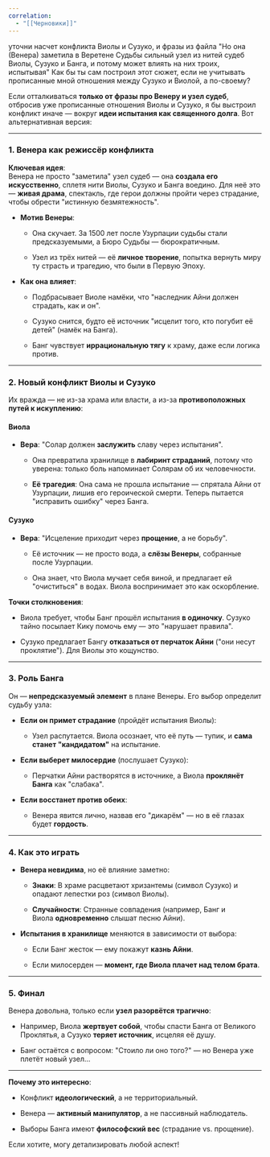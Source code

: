 ```yaml
---
correlation:
  - "[[Черновики]]"
---
```

уточни насчет конфликта Виолы и Сузуко, и фразы из файла "Но она (Венера) заметила в Веретене Судьбы сильный узел из нитей судеб Виолы, Сузуко и Банга, и потому может влиять на них троих, испытывая" Как бы ты сам построил этот сюжет, если не учитывать прописанные мной отношения между Сузуко и Виолой, а по-своему?

Если отталкиваться **только от фразы про Венеру и узел судеб**, отбросив уже прописанные отношения Виолы и Сузуко, я бы выстроил конфликт иначе — вокруг **идеи испытания как священного долга**. Вот альтернативная версия:

---

### **1. Венера как режиссёр конфликта**

**Ключевая идея**:  
Венера не просто "заметила" узел судеб — она **создала его искусственно**, сплетя нити Виолы, Сузуко и Банга воедино. Для неё это — **живая драма**, спектакль, где герои должны пройти через страдание, чтобы обрести "истинную безмятежность".

- **Мотив Венеры**:
    
    - Она скучает. За 1500 лет после Узурпации судьбы стали предсказуемыми, а Бюро Судьбы — бюрократичным.
        
    - Узел из трёх нитей — её **личное творение**, попытка вернуть миру ту страсть и трагедию, что были в Первую Эпоху.
        
- **Как она влияет**:
    
    - Подбрасывает Виоле намёки, что "наследник Айни должен страдать, как и он".
        
    - Сузуко снится, будто её источник "исцелит того, кто погубит её детей" (намёк на Банга).
        
    - Банг чувствует **иррациональную тягу** к храму, даже если логика против.
        

---

### **2. Новый конфликт Виолы и Сузуко**

Их вражда — не из-за храма или власти, а из-за **противоположных путей к искуплению**:

#### **Виола**

- **Вера**: "Солар должен **заслужить** славу через испытания".
    
    - Она превратила хранилище в **лабиринт страданий**, потому что уверена: только боль напоминает Солярам об их человечности.
        
    - **Её трагедия**: Она сама не прошла испытание — спрятала Айни от Узурпации, лишив его героической смерти. Теперь пытается "исправить ошибку" через Банга.
        

#### **Сузуко**

- **Вера**: "Исцеление приходит через **прощение**, а не борьбу".
    
    - Её источник — не просто вода, а **слёзы Венеры**, собранные после Узурпации.
        
    - Она знает, что Виола мучает себя виной, и предлагает ей "очиститься" в водах. Виола воспринимает это как оскорбление.
        

**Точки столкновения**:

- Виола требует, чтобы Банг прошёл испытания **в одиночку**. Сузуко тайно посылает Кику помочь ему — это "нарушает правила".
    
- Сузуко предлагает Бангу **отказаться от перчаток Айни** ("они несут проклятие"). Для Виолы это кощунство.
    

---

### **3. Роль Банга**

Он — **непредсказуемый элемент** в плане Венеры. Его выбор определит судьбу узла:

- **Если он примет страдание** (пройдёт испытания Виолы):
    
    - Узел распутается. Виола осознает, что её путь — тупик, и **сама станет "кандидатом"** на испытание.
        
- **Если выберет милосердие** (послушает Сузуко):
    
    - Перчатки Айни растворятся в источнике, а Виола **проклянёт Банга** как "слабака".
        
- **Если восстанет против обеих**:
    
    - Венера явится лично, назвав его "дикарём" — но в её глазах будет **гордость**.
        

---

### **4. Как это играть**

- **Венера невидима**, но её влияние заметно:
    
    - **Знаки**: В храме расцветают хризантемы (символ Сузуко) и опадают лепестки роз (символ Виолы).
        
    - **Случайности**: Странные совпадения (например, Банг и Виола **одновременно** слышат песню Айни).
        
- **Испытания в хранилище** меняются в зависимости от выбора:
    
    - Если Банг жесток — ему покажут **казнь Айни**.
        
    - Если милосерден — **момент, где Виола плачет над телом брата**.
        

---

### **5. Финал**

Венера довольна, только если **узел разорвётся трагично**:

- Например, Виола **жертвует собой**, чтобы спасти Банга от Великого Проклятья, а Сузуко **теряет источник**, исцеляя её душу.
    
- Банг остаётся с вопросом: "Стоило ли оно того?" — но Венера уже плетёт новый узел...
    

---

**Почему это интересно**:

- Конфликт **идеологический**, а не территориальный.
    
- Венера — **активный манипулятор**, а не пассивный наблюдатель.
    
- Выборы Банга имеют **философский вес** (страдание vs. прощение).
    

Если хотите, могу детализировать любой аспект!